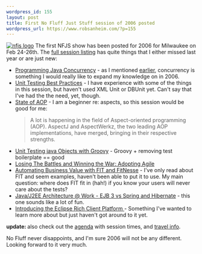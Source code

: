 ```yaml
--- 
wordpress_id: 155
layout: post
title: First No Fluff Just Stuff session of 2006 posted
wordpress_url: https://www.robsanheim.com/?p=155
---
```

<a href="https://www.nofluffjuststuff.com/"><img class="right" src='/wp-content/nfjs_logo200.gif' alt='nfjs logo' /></a>
The first NFJS show has been posted for 2006 for Milwaukee on Feb 24-26th.  The <a href="https://www.nofluffjuststuff.com/show_topics.jsp?showId=45">full session listing</a> has quite things that I either missed last year or are just new:

<ul>
<li><a href="https://www.nofluffjuststuff.com/show_session_view.jsp?sessionId=1316&showId=45">Programming Java Concurrency</a> - as I mentioned <a href="https://www.robsanheim.com/2006/01/03/bray-says-dont-forget-about-concurrency/">earlier</a>, concurrency is something I would really like to expand my knowledge on in 2006.</li>

<li><a href="https://www.nofluffjuststuff.com/show_session_view.jsp?sessionId=1355&showId=45">Unit Testing Best Practices</a> - I have experience with some of the things in this session, but haven't used XML Unit or DBUnit yet.  Can't say that I've had the the need, yet, though.</li>

<li><a href="https://www.nofluffjuststuff.com/show_session_view.jsp?sessionId=1337&showId=45">State of AOP</a> - I am a beginner re: aspects, so this session would be good for me: <blockquote>A lot is happening in the field of Aspect-oriented programming (AOP). AspectJ and AspectWerkz, the two leading AOP implementations, have merged, bringing in their respective strengths.</blockquote></li>

<li><a href="https://www.nofluffjuststuff.com/show_session_view.jsp?sessionId=1356&showId=45">Unit Testing java Objects with Groovy</a> - Groovy + removing test boilerplate == good</li>

<li><a href="https://www.nofluffjuststuff.com/show_session_view.jsp?sessionId=1352&showId=45">Losing The Battles and Winning the War: Adopting Agile</a></li>

<li><a href="https://www.nofluffjuststuff.com/show_session_view.jsp?sessionId=1353&showId=45">Automating Business Value with FIT and FitNesse</a> - I've only read about FIT and seem examples, haven't been able to put it to use.  My main question: where does FIT fit in (hah!) if you know your users will never care about the tests?</li>

<li><a href="https://www.nofluffjuststuff.com/show_session_view.jsp?sessionId=1366&showId=45">Java/J2EE Architecture @ Work - EJB 3 vs Spring and Hibernate</a> - this one sounds like a lot of fun.</li>

<li><a href="https://www.nofluffjuststuff.com/show_session_view.jsp?sessionId=1317&showId=45">Introducing the Eclipse Rich Client Platform </a> - Something I've wanted to learn more about but just haven't got around to it yet.</li>
</ul>

<b>update: </b>also check out the <a href="https://www.nofluffjuststuff.com/show_agenda.jsp?showId=45">agenda</a> with session times, and <a href="https://www.nofluffjuststuff.com/show_travel.jsp?showId=45">travel info</a>.

No Fluff never disappoints, and I'm sure 2006 will not be any different.  Looking forward to it very much.
